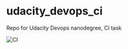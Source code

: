 # udacity_devops_ci
Repo for Udacity Devops nanodegree, CI task

![CI](https://github.com/mikepitman/udacity_devops_ci/workflows/CI/badge.svg)
